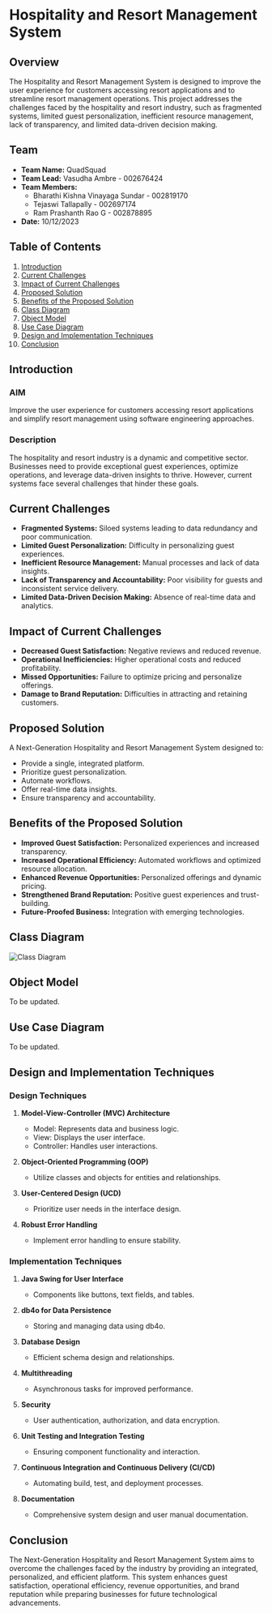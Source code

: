 # Hospitality and Resort Management System

## Overview

The Hospitality and Resort Management System is designed to improve the user experience for customers accessing resort applications and to streamline resort management operations. This project addresses the challenges faced by the hospitality and resort industry, such as fragmented systems, limited guest personalization, inefficient resource management, lack of transparency, and limited data-driven decision making.

## Team

- **Team Name:** QuadSquad
- **Team Lead:** Vasudha Ambre - 002676424
- **Team Members:**
  - Bharathi Kishna Vinayaga Sundar - 002819170
  - Tejaswi Tallapally - 002697174
  - Ram Prashanth Rao G - 002878895
- **Date:** 10/12/2023

## Table of Contents

1. [Introduction](#introduction)
2. [Current Challenges](#current-challenges)
3. [Impact of Current Challenges](#impact-of-current-challenges)
4. [Proposed Solution](#proposed-solution)
5. [Benefits of the Proposed Solution](#benefits-of-the-proposed-solution)
6. [Class Diagram](#class-diagram)
7. [Object Model](#object-model)
8. [Use Case Diagram](#use-case-diagram)
9. [Design and Implementation Techniques](#design-and-implementation-techniques)
10. [Conclusion](#conclusion)

## Introduction

### AIM

Improve the user experience for customers accessing resort applications and simplify resort management using software engineering approaches.

### Description

The hospitality and resort industry is a dynamic and competitive sector. Businesses need to provide exceptional guest experiences, optimize operations, and leverage data-driven insights to thrive. However, current systems face several challenges that hinder these goals.

## Current Challenges

- **Fragmented Systems:** Siloed systems leading to data redundancy and poor communication.
- **Limited Guest Personalization:** Difficulty in personalizing guest experiences.
- **Inefficient Resource Management:** Manual processes and lack of data insights.
- **Lack of Transparency and Accountability:** Poor visibility for guests and inconsistent service delivery.
- **Limited Data-Driven Decision Making:** Absence of real-time data and analytics.

## Impact of Current Challenges

- **Decreased Guest Satisfaction:** Negative reviews and reduced revenue.
- **Operational Inefficiencies:** Higher operational costs and reduced profitability.
- **Missed Opportunities:** Failure to optimize pricing and personalize offerings.
- **Damage to Brand Reputation:** Difficulties in attracting and retaining customers.

## Proposed Solution

A Next-Generation Hospitality and Resort Management System designed to:

- Provide a single, integrated platform.
- Prioritize guest personalization.
- Automate workflows.
- Offer real-time data insights.
- Ensure transparency and accountability.

## Benefits of the Proposed Solution

- **Improved Guest Satisfaction:** Personalized experiences and increased transparency.
- **Increased Operational Efficiency:** Automated workflows and optimized resource allocation.
- **Enhanced Revenue Opportunities:** Personalized offerings and dynamic pricing.
- **Strengthened Brand Reputation:** Positive guest experiences and trust-building.
- **Future-Proofed Business:** Integration with emerging technologies.

## Class Diagram

![Class Diagram](https://github.com/VasudhaAmbre/Java-Swing-Applications/blob/main/Resort%20Management%20Class%20Diagram.png)

## Object Model

To be updated.

## Use Case Diagram

To be updated.

## Design and Implementation Techniques

### Design Techniques

1. **Model-View-Controller (MVC) Architecture**
   - Model: Represents data and business logic.
   - View: Displays the user interface.
   - Controller: Handles user interactions.

2. **Object-Oriented Programming (OOP)**
   - Utilize classes and objects for entities and relationships.

3. **User-Centered Design (UCD)**
   - Prioritize user needs in the interface design.

4. **Robust Error Handling**
   - Implement error handling to ensure stability.

### Implementation Techniques

1. **Java Swing for User Interface**
   - Components like buttons, text fields, and tables.

2. **db4o for Data Persistence**
   - Storing and managing data using db4o.

3. **Database Design**
   - Efficient schema design and relationships.

4. **Multithreading**
   - Asynchronous tasks for improved performance.

5. **Security**
   - User authentication, authorization, and data encryption.

6. **Unit Testing and Integration Testing**
   - Ensuring component functionality and interaction.

7. **Continuous Integration and Continuous Delivery (CI/CD)**
   - Automating build, test, and deployment processes.

8. **Documentation**
   - Comprehensive system design and user manual documentation.

## Conclusion

The Next-Generation Hospitality and Resort Management System aims to overcome the challenges faced by the industry by providing an integrated, personalized, and efficient platform. This system enhances guest satisfaction, operational efficiency, revenue opportunities, and brand reputation while preparing businesses for future technological advancements.
